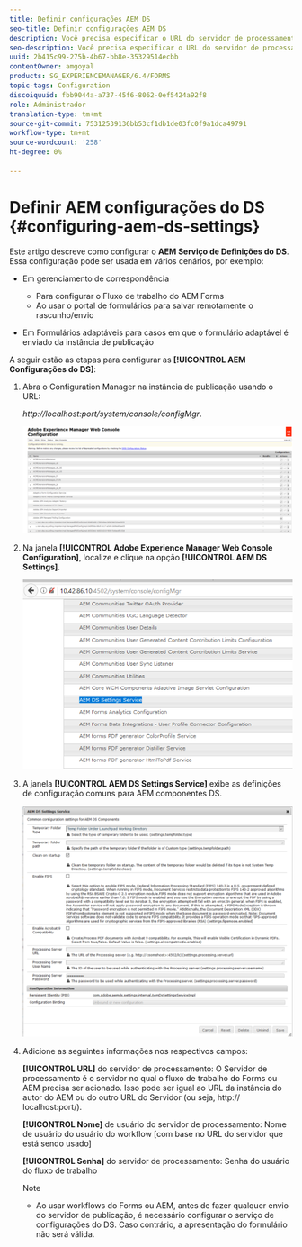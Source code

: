 ```yaml
---
title: Definir configurações AEM DS
seo-title: Definir configurações AEM DS
description: Você precisa especificar o URL do servidor de processamento antes de enviar um formulário.
seo-description: Você precisa especificar o URL do servidor de processamento antes de enviar um formulário.
uuid: 2b415c99-275b-4b67-bb8e-35329514ecbb
contentOwner: amgoyal
products: SG_EXPERIENCEMANAGER/6.4/FORMS
topic-tags: Configuration
discoiquuid: fbb9044a-a737-45f6-8062-0ef5424a92f8
role: Administrador
translation-type: tm+mt
source-git-commit: 75312539136bb53cf1db1de03fc0f9a1dca49791
workflow-type: tm+mt
source-wordcount: '258'
ht-degree: 0%

---
```



# Definir AEM configurações do DS {#configuring-aem-ds-settings}

Este artigo descreve como configurar o **AEM Serviço de Definições do DS**. Essa configuração pode ser usada em vários cenários, por exemplo:

* Em gerenciamento de correspondência

   * Para configurar o Fluxo de trabalho do AEM Forms
   * Ao usar o portal de formulários para salvar remotamente o rascunho/envio

* Em Formulários adaptáveis para casos em que o formulário adaptável é enviado da instância de publicação

A seguir estão as etapas para configurar as **[!UICONTROL AEM Configurações do DS]**:

1. Abra o Configuration Manager na instância de publicação usando o URL:

   *http://localhost:port/system/console/configMgr*.

   ![aem_web_configuration_console](assets/aem_web_configuration_console.png)

1. Na janela **[!UICONTROL Adobe Experience Manager Web Console Configuration]**, localize e clique na opção **[!UICONTROL AEM DS Settings]**.

   ![ds_settings](assets/ds_settings.png)

1. A janela **[!UICONTROL AEM DS Settings Service]** exibe as definições de configuração comuns para AEM componentes DS.

   ![ds_settings_1](assets/ds_settings_1.png)

1. Adicione as seguintes informações nos respectivos campos:

   **[!UICONTROL URL]** do servidor de processamento: O Servidor de processamento é o servidor no qual o fluxo de trabalho do Forms ou AEM precisa ser acionado. Isso pode ser igual ao URL da instância do autor do AEM ou do outro URL do Servidor (ou seja, http:// localhost:port/).

   **[!UICONTROL Nome]** de usuário do servidor de processamento: Nome de usuário do usuário do workflow  [com base no URL do servidor que está sendo usado]

   **[!UICONTROL Senha]** do servidor de processamento: Senha do usuário do fluxo de trabalho

   >[!NOTE]
   >
   >* Ao usar workflows do Forms ou AEM, antes de fazer qualquer envio do servidor de publicação, é necessário configurar o serviço de configurações do DS. Caso contrário, a apresentação do formulário não será válida.

